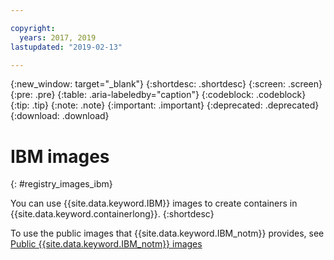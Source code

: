 ```yaml
---

copyright:
  years: 2017, 2019
lastupdated: "2019-02-13"

---
```


{:new_window: target="_blank"}
{:shortdesc: .shortdesc}
{:screen: .screen}
{:pre: .pre}
{:table: .aria-labeledby="caption"}
{:codeblock: .codeblock}
{:tip: .tip}
{:note: .note}
{:important: .important}
{:deprecated: .deprecated}
{:download: .download}

# IBM images
{: #registry_images_ibm}

You can use {{site.data.keyword.IBM}} images to create containers in {{site.data.keyword.containerlong}}.
{:shortdesc}

To use the public images that {{site.data.keyword.IBM_notm}} provides, see [Public {{site.data.keyword.IBM_notm}} images](/docs/services/Registry/registry_public_images.html#public_images)
